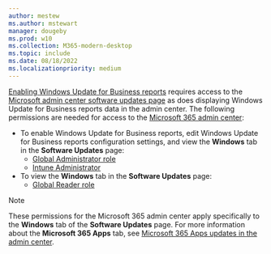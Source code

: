 ```yaml
---
author: mestew
ms.author: mstewart
manager: dougeby
ms.prod: w10
ms.collection: M365-modern-desktop
ms.topic: include
ms.date: 08/18/2022
ms.localizationpriority: medium
---
```

<!--This file is shared by updates/wufb-reports-enable.md and the update/update-status-admin-center.md articles. Headings may be driven by article context.  -->
[Enabling Windows Update for Business reports](../wufb-reports-enable.md) requires access to the [Microsoft admin center software updates page](../update-status-admin-center.md) as does displaying Windows Update for Business reports data in the admin center. The following permissions are needed for access to the [Microsoft 365 admin center](https://admin.microsoft.com):


- To enable Windows Update for Business reports, edit Windows Update for Business reports configuration settings, and view the **Windows** tab in the **Software Updates** page: 
  - [Global Administrator role](/azure/active-directory/roles/permissions-reference#global-administrator)
  - [Intune Administrator](/azure/active-directory/roles/permissions-reference#intune-administrator)
- To view the **Windows** tab in the **Software Updates** page:
  - [Global Reader role](/azure/active-directory/roles/permissions-reference#global-reader)

> [!NOTE]
> These permissions for the Microsoft 365 admin center apply specifically to the **Windows** tab of the **Software Updates** page. For more information about the **Microsoft 365 Apps** tab, see [Microsoft 365 Apps updates in the admin center](/DeployOffice/updates/software-update-status).

